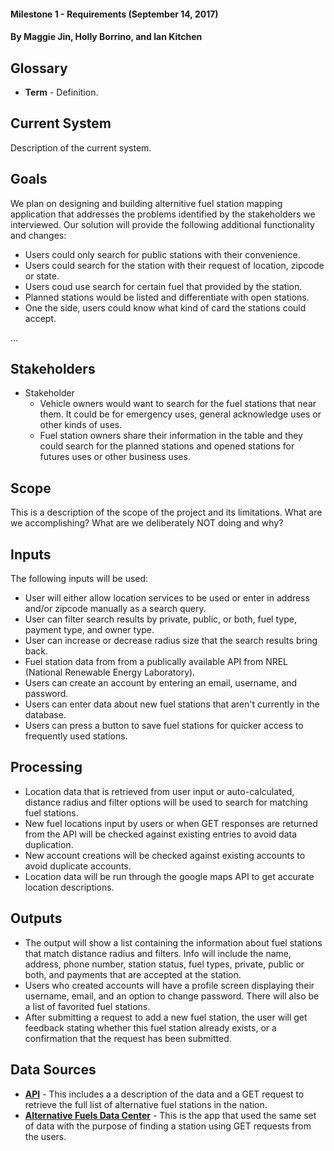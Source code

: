 #### Milestone 1 - Requirements (September 14, 2017)
#### By Maggie Jin, Holly Borrino, and Ian Kitchen 



## Glossary

* __Term__ - Definition.


## Current System

Description of the current system.


## Goals

We plan on designing and building alternitive fuel station mapping application that addresses the problems identified by the stakeholders we interviewed. Our solution will provide the following additional functionality and changes:
* Users could only search for public stations with their convenience.
* Users could search for the station with their request of location, zipcode or state.
* Users coud use search for certain fuel that provided by the station. 
* Planned stations would be listed and differentiate with open stations.
* One the side, users could know what kind of card the stations could accept.

...

## Stakeholders

* Stakeholder
    * Vehicle owners would want to search for the fuel stations that near them. It could be for emergency uses, general acknowledge uses or other kinds of uses.
    * Fuel station owners share their information in the table and they could search for the planned stations and opened stations for futures uses or other business uses. 
    
    
## Scope

This is a description of the scope of the project and its limitations. What are we accomplishing? What are we deliberately NOT doing and why?


## Inputs

The following inputs will be used:

* User will either allow location services to be used or enter in address and/or zipcode manually as a search query.
* User can filter search results by private, public, or both, fuel type, payment type, and owner type.
* User can increase or decrease radius size that the search results bring back.
* Fuel station data from from a publically available API from NREL (National Renewable Energy Laboratory).
* Users can create an account by entering an email, username, and password.
* Users can enter data about new fuel stations that aren't currently in the database.
* Users can press a button to save fuel stations for quicker access to frequently used stations.


## Processing

* Location data that is retrieved from user input or auto-calculated, distance radius and filter options will be used to search for matching fuel stations.
* New fuel locations input by users or when GET responses are returned from the API will be checked against existing entries to avoid data duplication.
* New account creations will be checked against existing accounts to avoid duplicate accounts.
* Location data will be run through the google maps API to get accurate location descriptions.


## Outputs

* The output will show a list containing the information about fuel stations that match distance radius and filters. Info will include the name, address, phone number, station status, fuel types, private, public or both, and payments that are accepted at the station.
* Users who created accounts will have a profile screen displaying their username, email, and an option to change password. There will also be a list of favorited fuel stations.
* After submitting a request to add a new fuel station, the user will get feedback stating whether this fuel station already exists, or a confirmation that the request has been submitted.


## Data Sources

* __[API](https://developer.nrel.gov/docs/transportation/alt-fuel-stations-v1/all/)__ - This includes a a description of the data and a GET request to retrieve the full list of alternative fuel stations in the nation.
* __[Alternative Fuels Data Center](http://bit.ly/2eZh0EH)__ - This is the app that used the same set of data with the purpose of finding a station using GET requests from the users.
